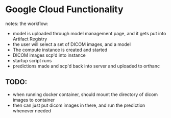 # Google Cloud Functionality
notes:
the workflow:
- model is uploaded through model management page, and it gets put into Artifact Registry
- the user will select a set of DICOM images, and a model
- The compute instance is created and started
- DICOM images scp'd into instance
- startup script runs
- predictions made and scp'd back into server and uploaded to orthanc

## TODO:
- when running docker container, should mount the directory of dicom images to container
- then can just put dicom images in there, and run the prediction whenever needed